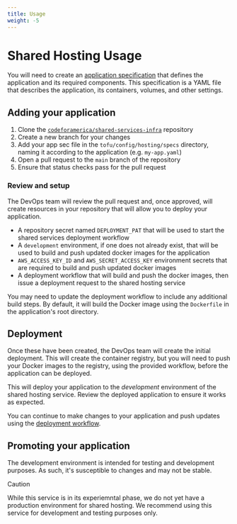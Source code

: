 ```yaml
---
title: Usage
weight: -5
---
```

# Shared Hosting Usage

You will need to create an [application specification][appspec] that defines the
application and its required components. This specification is a YAML file
that describes the application, its containers, volumes, and other settings.

## Adding your application

1. Clone the [`codeforamerica/shared-services-infra`][repo] repository
1. Create a new branch for your changes
1. Add your app sec file in the `tofu/config/hosting/specs`
   directory, naming it according to the application (e.g. `my-app.yaml`)
1. Open a pull request to the `main` branch of the repository
1. Ensure that status checks pass for the pull request

### Review and setup

The DevOps team will review the pull request and, once approved, will create
resources in your repository that will allow you to deploy your application.

- A repository secret named `DEPLOYMENT_PAT` that will be used to start the
  shared services deployment workflow
- A `development` environment, if one does not already exist, that will be used
  to build and push updated docker images for the application
- `AWS_ACCESS_KEY_ID` and `AWS_SECRET_ACCESS_KEY` environment secrets that are
  required to build and push updated docker images
- A deployment workflow that will build and push the docker images, then issue
  a deployment request to the shared hosting service

You may need to update the deployment workflow to include any additional build
steps. By default, it will build the Docker image using the `Dockerfile` in the
application's root directory.

## Deployment

Once these have been created, the DevOps team will create the initial
deployment. This will create the container registry, but you will need to push
your Docker images to the registry, using the provided workflow, before the
application can be deployed.

This will deploy your application to the _development_ environment of the shared
hosting service. Review the deployed application to ensure it works as expected.

You can continue to make changes to your application and push updates using the
[deployment workflow][deployment].

## Promoting your application

The development environment is intended for testing and development purposes. As
such, it's susceptible to changes and may not be stable.

> [!CAUTION]
> While this service is in its experiemntal phase, we do not yet have a
> production environment for shared hosting. We recommend using this service
> for development and testing purposes only.

[appspec]: ../appspec/index.md
[deployment]: deployment-workflow.md
[repo]: https://github.com/codeforamerica/shared-services-infra
